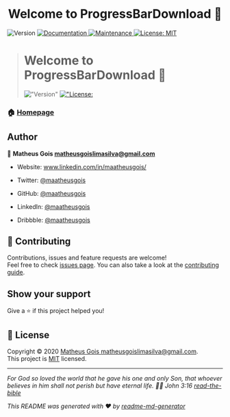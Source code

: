 <h1 align="center">Welcome to ProgressBarDownload 👋</h1>
<p>
  <img alt="Version" src="https://img.shields.io/badge/version-1.0.0-blue.svg?cacheSeconds=2592000" />
  <a href="https://github.com/MaatheusGois/ProgressBarDownloadTemplate#readme" target="_blank">
    <img alt="Documentation" src="https://img.shields.io/badge/documentation-yes-brightgreen.svg" />
  </a>
  <a href="https://github.com/MaatheusGois/ProgressBarDownloadTemplate/graphs/commit-activity" target="_blank">
    <img alt="Maintenance" src="https://img.shields.io/badge/Maintained%3F-yes-green.svg" />
  </a>
  <a href="https://github.com/MaatheusGois/ProgressBarDownloadTemplate/blob/master/LICENSE" target="_blank">
    <img alt="License: MIT" src="https://img.shields.io/github/license/MaatheusGois/ProgressBarDownload" />
  </a>
</p>

> <h1 align=&#34;center&#34;>Welcome to ProgressBarDownload 👋</h1> <p>   <img alt=&#34;Version&#34; src=&#34;https://img.shields.io/badge/version-1.0.0-blue.svg?cacheSeconds=2592000&#34; />   <a href=&#34;#&#34; target=&#34;_blank&#34;>     <img alt=&#34;License: MIT&#34; src=&#34;https://img.shields.io/badge/License-MIT-yellow.svg&#34; />   </a> </p>

### 🏠 [Homepage](https://github.com/MaatheusGois/ProgressBarDownloadTemplate#readme)

## Author

👤 **Matheus Gois <matheusgoislimasilva@gmail.com>**

* Website: www.linkedin.com/in/maatheusgois/

* Twitter: [@maatheusgois](https://twitter.com/maatheusgois)

* GitHub: [@maatheusgois](https://github.com/maatheusgois)  

* LinkedIn: [@maatheusgois](https://linkedin.com/in/maatheusgois)

* Dribbble: [@maatheusgois](https://dribbble.com/maatheusgois)


## 🤝 Contributing

Contributions, issues and feature requests are welcome!<br />Feel free to check [issues page](https://github.com/MaatheusGois/ProgressBarDownloadTemplate/issues). You can also take a look at the [contributing guide](https://github.com/MaatheusGois/ProgressBarDownloadTemplate/blob/master/CONTRIBUTING.md).

## Show your support

Give a ⭐️ if this project helped you!

## 📝 License

Copyright © 2020 [Matheus Gois <matheusgoislimasilva@gmail.com>](https://github.com/MaatheusGois).<br />
This project is [MIT](https://github.com/MaatheusGois/ProgressBarDownloadTemplate/blob/master/LICENSE) licensed.

***
_For God so loved the world that he gave his one and only Son, that whoever believes in him shall not perish but have eternal life. 🙌🏻 John 3:16 [read-the-bible](https://biblia.com/bible/esv/john/3/16)_

_This README was generated with ❤️ by [readme-md-generator](https://github.com/kefranabg/readme-md-generator)_

